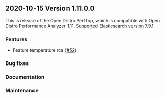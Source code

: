 ## 2020-10-15 Version 1.11.0.0

This is release of the Open Distro PerfTop, which is compatible with Open Distro Performance Analyzer 1.11.
Supported Elasticsearch version 7.9.1

### Features
* Feature temperature rca ([#52](https://github.com/opendistro-for-elasticsearch/perftop/pull/52))

### Bug fixes

### Documentation

### Maintenance
